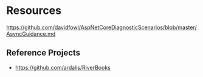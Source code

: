 # Resources

https://github.com/davidfowl/AspNetCoreDiagnosticScenarios/blob/master/AsyncGuidance.md

## Reference Projects
- https://github.com/ardalis/RiverBooks
